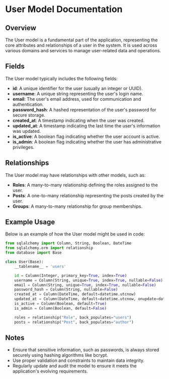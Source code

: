 # User Model Documentation

## Overview
The User model is a fundamental part of the application, representing the core attributes and relationships of a user in the system. It is used across various domains and services to manage user-related data and operations.

## Fields
The User model typically includes the following fields:

- **id**: A unique identifier for the user (usually an integer or UUID).
- **username**: A unique string representing the user's login name.
- **email**: The user's email address, used for communication and authentication.
- **password_hash**: A hashed representation of the user's password for secure storage.
- **created_at**: A timestamp indicating when the user was created.
- **updated_at**: A timestamp indicating the last time the user's information was updated.
- **is_active**: A boolean flag indicating whether the user account is active.
- **is_admin**: A boolean flag indicating whether the user has administrative privileges.

## Relationships
The User model may have relationships with other models, such as:

- **Roles**: A many-to-many relationship defining the roles assigned to the user.
- **Posts**: A one-to-many relationship representing the posts created by the user.
- **Groups**: A many-to-many relationship for group memberships.

## Example Usage
Below is an example of how the User model might be used in code:

```python
from sqlalchemy import Column, String, Boolean, DateTime
from sqlalchemy.orm import relationship
from database import Base

class User(Base):
    __tablename__ = 'users'

    id = Column(Integer, primary_key=True, index=True)
    username = Column(String, unique=True, index=True, nullable=False)
    email = Column(String, unique=True, index=True, nullable=False)
    password_hash = Column(String, nullable=False)
    created_at = Column(DateTime, default=datetime.utcnow)
    updated_at = Column(DateTime, default=datetime.utcnow, onupdate=datetime.utcnow)
    is_active = Column(Boolean, default=True)
    is_admin = Column(Boolean, default=False)

    roles = relationship("Role", back_populates="users")
    posts = relationship("Post", back_populates="author")
```

## Notes
- Ensure that sensitive information, such as passwords, is always stored securely using hashing algorithms like bcrypt.
- Use proper validation and constraints to maintain data integrity.
- Regularly update and audit the model to ensure it meets the application's evolving requirements.